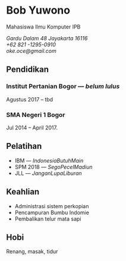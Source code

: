 # Bob Yuwono
Mahasiswa Ilmu Komputer IPB

*Gardu Dalam 48 Jayakarta 16116*\
_+62 821 -1295-0910_\
_oke.oce@gmail.com_

## Pendidikan
### Institut Pertanian Bogor &mdash; _belum lulus_
Agustus 2017 &ndash; tbd 
### SMA Negeri 1 Bogor
Jul 2014 &ndash; April 2017. 

## Pelatihan
- IBM &mdash; _IndonesiaButuhMain_
- SPM 2018 &mdash; _SegoPecelMadiun_
- JLL &mdash; _JanganLupaLiburan_

## Keahlian
- Administrasi sistem perkopian
- Pencampuran Bumbu Indomie
- Pembalikan telur mata sapi

## Hobi 
Renang, masak, tidur

